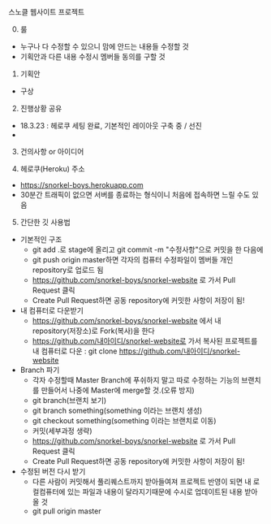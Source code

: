 스노클 웹사이트 프로젝트

0. 룰
- 누구나 다 수정할 수 있으니 맘에 안드는 내용들 수정할 것
- 기획안과 다른 내용 수정시 멤버들 동의를 구할 것

1. 기획안
- 구상

2. 진행상황 공유
-  18.3.23 : 헤로쿠 세팅 완료, 기본적인 레이아웃 구축 중 / 선진
-

3. 건의사항 or 아이디어

4. 헤로쿠(Heroku) 주소
- https://snorkel-boys.herokuapp.com
- 30분간 트래픽이 없으면 서버를 종료하는 형식이니 처음에 접속하면 느릴 수도 있음

5. 간단한 깃 사용법
- 기본적인 구조
  - git add .로 stage에 올리고 git commit -m "수정사항"으로 커밋을 한 다음에
  - git push origin master하면 각자의 컴퓨터 수정파일이 멤버들 개인 repository로 업로드 됨
  - https://github.com/snorkel-boys/snorkel-website 로 가서 Pull Request 클릭
  - Create Pull Request하면 공동 repository에 커밋한 사항이 저장이 됨!
- 내 컴퓨터로 다운받기
  - https://github.com/snorkel-boys/snorkel-website 에서 내 repository(저장소)로 Fork(복사)을 한다
  - https://github.com/내아이디/snorkel-website로 가서 복사된 프로젝트를 내 컴퓨터로 다운 : git clone https://github.com/내아이디/snorkel-website
- Branch 파기
  - 각자 수정할때 Master Branch에 푸쉬하지 말고 따로 수정하는 기능의 브랜치를 만들어서 나중에 Master에 merge할 것.(오류 방지)
  - git branch(브랜치 보기)
  - git branch something(something 이라는 브랜치 생성)
  - git checkout something(something 이라는 브랜치로 이동)
  - 커밋(세부과정 생략)
  - https://github.com/snorkel-boys/snorkel-website 로 가서 Pull Request 클릭
  - Create Pull Request하면 공동 repository에 커밋한 사항이 저장이 됨!
- 수정된 버전 다시 받기
  - 다른 사람이 커밋해서 풀리퀘스트까지 받아들여져 프로젝트 반영이 되면 내 로컬컴퓨터에 있는 파일과 내용이 달라지기때문에 수시로 업데이트된 내용 받아올 것
  - git pull origin master

